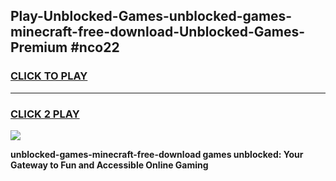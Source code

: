 
## Play-Unblocked-Games-unblocked-games-minecraft-free-download-Unblocked-Games-Premium #nco22
<h3>
<a href="https://premium.freeplayer.one?title=unblocked-games-minecraft-free-download&ref=12M">CLICK TO PLAY</a></h3>
<hr>

<h3>
<a href="https://premium.freeplayer.one?title=unblocked-games-minecraft-free-download&ref=12M">CLICK 2 PLAY</a>
  
</h3>

<a href="https://premium.freeplayer.one?title=unblocked-games-minecraft-free-download&ref=12M"><img src="https://clearcache.store/games.png"></a>


**unblocked-games-minecraft-free-download games unblocked: Your Gateway to Fun and Accessible Online Gaming**
